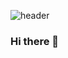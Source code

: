
![header](https://capsule-render.vercel.app/api?type=wave&color=auto&height=300&section=header&text=Hey_hyemi%20render&fontSize=90)


### Hi there 👋

<!--
**namhyemi/namhyemi** is a ✨ _special_ ✨ repository because its `README.md` (this file) appears on your GitHub profile.

Here are some ideas to get you started:

- 🔭 I’m currently working on ...
- 🌱 I’m currently learning ...
- 👯 I’m looking to collaborate on ...
- 🤔 I’m looking for help with ...
- 💬 Ask me about ...
- 📫 How to reach me: ...
- 😄 Pronouns: ...
- ⚡ Fun fact: ...
-->
